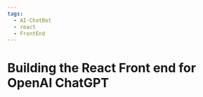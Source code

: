 ```yaml
---
tags:
  - AI-ChatBot
  - react
  - FrontEnd
---
```

# Building the React Front end for OpenAI ChatGPT
